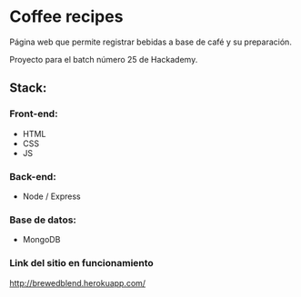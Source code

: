 # Coffee recipes
Página web que permite registrar bebidas a base de café y su preparación. 

Proyecto para el batch número 25 de Hackademy.

## Stack:
### Front-end:
* HTML
* CSS
* JS

### Back-end:
* Node / Express

### Base de datos:
* MongoDB

### Link del sitio en funcionamiento
http://brewedblend.herokuapp.com/
